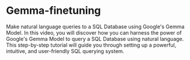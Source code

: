 # Gemma-finetuning
 Make natural language queries to a SQL Database using Google's Gemma Model. In this video, you will discover how you can harness the power of Google's Gemma Model to query a SQL Database using natural language. This step-by-step tutorial will guide you through setting up a powerful, intuitive, and user-friendly SQL querying system.
